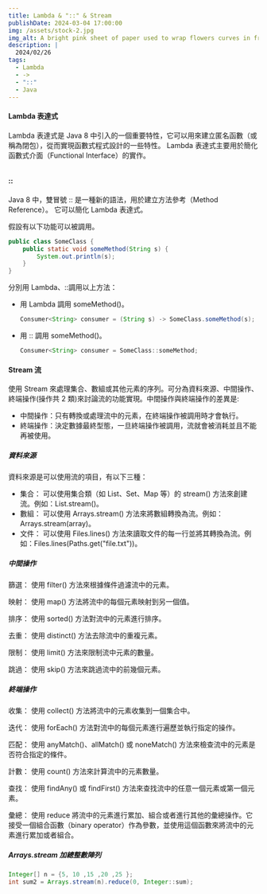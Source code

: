 ```yaml
---
title: Lambda & "::" & Stream
publishDate: 2024-03-04 17:00:00
img: /assets/stock-2.jpg
img_alt: A bright pink sheet of paper used to wrap flowers curves in front of rich blue background
description: |
  2024/02/26
tags:
  - Lambda
  - ->
  - "::"
  - Java
---
```


#### Lambda 表達式

Lambda 表達式是 Java 8 中引入的一個重要特性，它可以用來建立匿名函數（或稱為閉包），從而實現函數式程式設計的一些特性。 Lambda 表達式主要用於簡化函數式介面（Functional Interface）的實作。

```java

```

#### ::

Java 8 中，雙冒號 :: 是一種新的語法，用於建立方法參考（Method Reference）。 它可以簡化 Lambda 表達式。

假設有以下功能可以被調用。

```java
public class SomeClass {
    public static void someMethod(String s) {
        System.out.println(s);
    }
}
```

分別用 Lambda、::調用以上方法：

- 用 Lambda 調用 someMethod()。

  ```java
  Consumer<String> consumer = (String s) -> SomeClass.someMethod(s);
  ```

- 用 :: 調用 someMethod()。

  ```java
  Consumer<String> consumer = SomeClass::someMethod;
  ```

#### Stream 流

使用 Stream 來處理集合、數組或其他元素的序列。可分為資料來源、中間操作、終端操作(操作共 2 類)來討論流的功能實現。中間操作與終端操作的差異是:

- 中間操作：只有轉換或處理流中的元素，在終端操作被調用時才會執行。
- 終端操作：決定數據最終型態，一旦終端操作被調用，流就會被消耗並且不能再被使用。

##### 資料來源

資料來源是可以使用流的項目，有以下三種：

- 集合： 可以使用集合類（如 List、Set、Map 等）的 stream() 方法來創建流。例如：List.stream()。
- 數組： 可以使用 Arrays.stream() 方法來將數組轉換為流。例如：Arrays.stream(array)。
- 文件： 可以使用 Files.lines() 方法來讀取文件的每一行並將其轉換為流。例如：Files.lines(Paths.get("file.txt"))。

##### 中間操作

篩選： 使用 filter() 方法來根據條件過濾流中的元素。

映射： 使用 map() 方法將流中的每個元素映射到另一個值。

排序： 使用 sorted() 方法對流中的元素進行排序。

去重： 使用 distinct() 方法去除流中的重複元素。

限制： 使用 limit() 方法來限制流中元素的數量。

跳過： 使用 skip() 方法來跳過流中的前幾個元素。

##### 終端操作

收集： 使用 collect() 方法將流中的元素收集到一個集合中。

迭代： 使用 forEach() 方法對流中的每個元素進行遍歷並執行指定的操作。

匹配： 使用 anyMatch()、allMatch() 或 noneMatch() 方法來檢查流中的元素是否符合指定的條件。

計數： 使用 count() 方法來計算流中的元素數量。

查找： 使用 findAny() 或 findFirst() 方法來查找流中的任意一個元素或第一個元素。

彙總： 使用 reduce 將流中的元素進行累加、組合或者進行其他的彙總操作。它接受一個組合函數（binary operator）作為參數，並使用這個函數來將流中的元素進行累加或者組合。

##### Arrays.stream 加總整數陣列

```java
Integer[] n = {5, 10 ,15 ,20 ,25 };
int sum2 = Arrays.stream(n).reduce(0, Integer::sum);
```
